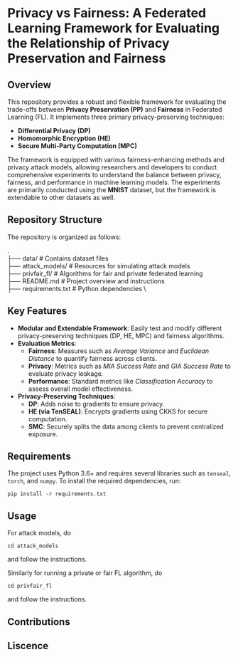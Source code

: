 # Privacy vs Fairness: A Federated Learning Framework for Evaluating the Relationship of Privacy Preservation and Fairness

## Overview

This repository provides a robust and flexible framework for evaluating the trade-offs between **Privacy Preservation (PP)** and **Fairness** in Federated Learning (FL). It implements three primary privacy-preserving techniques:
- **Differential Privacy (DP)**
- **Homomorphic Encryption (HE)**
- **Secure Multi-Party Computation (MPC)**

The framework is equipped with various fairness-enhancing methods and privacy attack models, allowing researchers and developers to conduct comprehensive experiments to understand the balance between privacy, fairness, and performance in machine learning models. The experiments are primarily conducted using the **MNIST** dataset, but the framework is extendable to other datasets as well.

## Repository Structure

The repository is organized as follows:

. \
├── data/                             # Contains dataset files \
├── attack_models/                     # Resources for simulating attack models \
├── privfair_fl/                    # Algorithms for fair and private federated learning \
├── README.md                         # Project overview and instructions \
├── requirements.txt                  # Python dependencies \



## Key Features

- **Modular and Extendable Framework**: Easily test and modify different privacy-preserving techniques (DP, HE, MPC) and fairness algorithms.
- **Evaluation Metrics**:
  - **Fairness**: Measures such as *Average Variance* and *Euclidean Distance* to quantify fairness across clients.
  - **Privacy**: Metrics such as *MIA Success Rate* and *GIA Success Rate* to evaluate privacy leakage.
  - **Performance**: Standard metrics like *Classification Accuracy* to assess overall model effectiveness.
- **Privacy-Preserving Techniques**: 
  - **DP**: Adds noise to gradients to ensure privacy.
  - **HE (via TenSEAL)**: Encrypts gradients using CKKS for secure computation.
  - **SMC**: Securely splits the data among clients to prevent centralized exposure.

## Requirements

The project uses Python 3.6+ and requires several libraries such as `tenseal`, `torch`, and `numpy`. To install the required dependencies, run:

```
pip install -r requirements.txt
```

## Usage

For attack models, do

```
cd attack_models
```
and follow the instructions.

Similarly for running a private or fair FL algorithm, do

```
cd privfair_fl
```
and follow the instructions.

## Contributions
## Liscence
